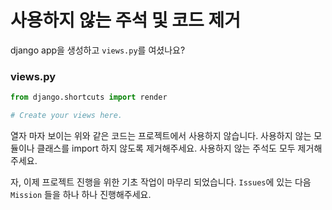 # 사용하지 않는 주석 및 코드 제거
django app을 생성하고 `views.py`를 여셨나요?

### views.py

```python
from django.shortcuts import render

# Create your views here.
```

열자 마자 보이는 위와 같은 코드는 프로젝트에서 사용하지 않습니다.
사용하지 않는 모듈이나 클래스를 import 하지 않도록 제거해주세요.
사용하지 않는 주석도 모두 제거해주세요.

자, 이제 프로젝트 진행을 위한 기초 작업이 마무리 되었습니다. `Issues`에 있는 다음 `Mission` 들을 하나 하나 진행해주세요.
